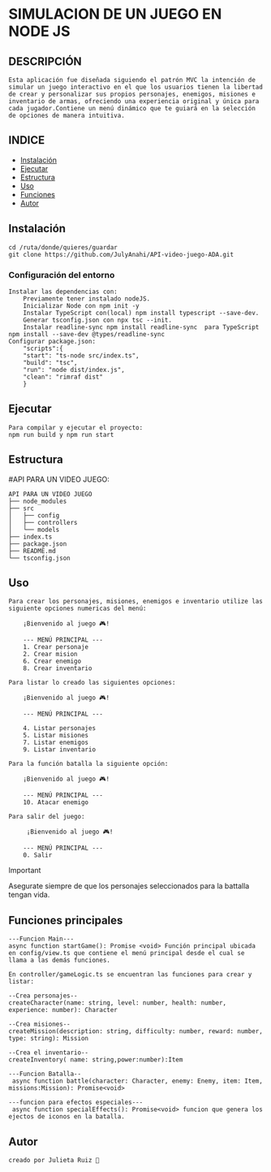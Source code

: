 # SIMULACION DE UN JUEGO EN NODE JS

## DESCRIPCIÓN

    Esta aplicación fue diseñada siguiendo el patrón MVC la intención de simular un juego interactivo en el que los usuarios tienen la libertad de crear y personalizar sus propios personajes, enemigos, misiones e inventario de armas, ofreciendo una experiencia original y única para cada jugador.Contiene un menú dinámico que te guiará en la selección de opciones de manera intuitiva.


## INDICE

- [Instalación](#instalación)
- [Ejecutar](#ejecutar)
- [Estructura](#estructura)
- [Uso](#uso)
- [Funciones](#Funciones)
- [Autor](#autor)

    
## Instalación
    cd /ruta/donde/quieres/guardar
    git clone https://github.com/JulyAnahi/API-video-juego-ADA.git

### Configuración del entorno
    Instalar las dependencias con:
        Previamente tener instalado nodeJS.
        Inicializar Node con npm init -y
        Instalar TypeScript con(local) npm install typescript --save-dev.
        Generar tsconfig.json con npx tsc --init.
        Instalar readline-sync npm install readline-sync  para TypeScript npm install --save-dev @types/readline-sync
    Configurar package.json:
        "scripts":{
        "start": "ts-node src/index.ts",
        "build": "tsc",
        "run": "node dist/index.js",
        "clean": "rimraf dist"
        }

## Ejecutar
    Para compilar y ejecutar el proyecto: 
    npm run build y npm run start

## Estructura

#API PARA UN VIDEO JUEGO:

    API PARA UN VIDEO JUEGO
    ├── node_modules
    ├── src
    │   ├── config
    │   ├── controllers
    │   └── models
    ├── index.ts
    ├── package.json
    ├── README.md
    └── tsconfig.json

## Uso
    
    Para crear los personajes, misiones, enemigos e inventario utilize las siguiente opciones numericas del menú:

        ¡Bienvenido al juego 🎮!

        --- MENÚ PRINCIPAL ---
        1. Crear personaje
        2. Crear mision
        6. Crear enemigo
        8. Crear inventario
    
    Para listar lo creado las siguientes opciones:

        ¡Bienvenido al juego 🎮!

        --- MENÚ PRINCIPAL ---
        
        4. Listar personajes
        5. Listar misiones
        7. Listar enemigos
        9. Listar inventario
    
    Para la función batalla la siguiente opción:

        ¡Bienvenido al juego 🎮!

        --- MENÚ PRINCIPAL ---
        10. Atacar enemigo

    Para salir del juego:

         ¡Bienvenido al juego 🎮!

        --- MENÚ PRINCIPAL ---
        0. Salir

> [!IMPORTANT]
> Asegurate siempre de que los personajes seleccionados para la battalla tengan vida.
        

## Funciones principales

    ---Funcion Main---
    async function startGame(): Promise <void> Función principal ubicada en config/view.ts que contiene el menú principal desde el cual se llama a las demás funciones.

    En controller/gameLogic.ts se encuentran las funciones para crear y listar:

    --Crea personajes--
    createCharacter(name: string, level: number, health: number, experience: number): Character 

    --Crea misiones--
    createMission(description: string, difficulty: number, reward: number, type: string): Mission 

    --Crea el inventario--
    createInventory( name: string,power:number):Item

    ---Funcion Batalla--
     async function battle(character: Character, enemy: Enemy, item: Item, missions:Mission): Promise<void> 

    ---funcion para efectos especiales---
     async function specialEffects(): Promise<void> funcion que genera los ejectos de iconos en la batalla.

## Autor
    creado por Julieta Ruiz 💙
  













